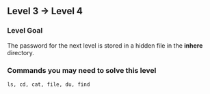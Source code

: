 ## Level 3 -> Level 4

### Level Goal
The password for the next level is stored in a hidden file in the **inhere** directory.

### Commands you may need to solve this level
`ls, cd, cat, file, du, find`